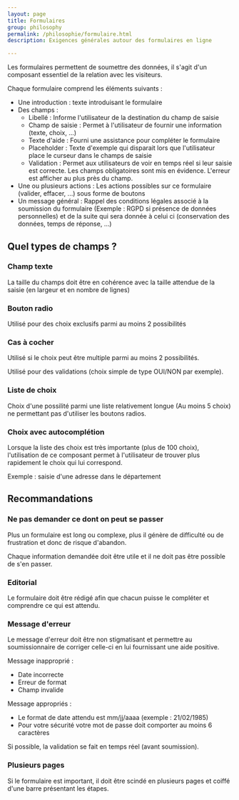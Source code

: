 ```yaml
---
layout: page
title: Formulaires
group: philosophy
permalink: /philosophie/formulaire.html
description: Exigences générales autour des formulaires en ligne

---
```


Les formulaires permettent de soumettre des données, il s'agit d'un composant essentiel de la relation avec les visiteurs.

Chaque formulaire comprend les éléments suivants :
* Une introduction : texte introduisant le formulaire
* Des champs :
  * Libellé : Informe l'utilisateur de la destination du champ de saisie 
  * Champ de saisie : Permet à l'utilisateur de fournir une information (texte, choix, ...)
  * Texte d'aide : Fourni une assistance pour compléter le formulaire
  * Placeholder : Texte d'exemple qui disparait lors que l'utilisateur place le curseur dans le champs de saisie
  * Validation : Permet aux utilisateurs de voir en temps réel si leur saisie est correcte. Les champs obligatoires sont mis en évidence. L'erreur est afficher au plus près du champ.
* Une ou plusieurs actions : Les actions possibles sur ce formulaire (valider, effacer, ...) sous forme de boutons
* Un message général : Rappel des conditions légales associé à la soumission du formulaire (Exemple : RGPD si présence de données personnelles) et de la suite qui sera donnée à celui ci (conservation des données, temps de réponse, ...)

## Quel types de champs ?

### Champ texte

La taille du champs doit être en cohérence avec la taille attendue de la saisie (en largeur et en nombre de lignes)

### Bouton radio

Utilisé pour des choix exclusifs parmi au moins 2 possibilités

### Cas à cocher

Utilisé si le choix peut être multiple parmi au moins 2 possibilités.

Utilisé pour des validations (choix simple de type OUI/NON par exemple).

### Liste de choix

Choix d'une possilité parmi une liste relativement longue (Au moins 5 choix) ne permettant pas d'utiliser les boutons radios.

### Choix avec autocomplétion

Lorsque la liste des choix est très importante (plus de 100 choix), l'utilisation de ce composant permet à l'utilisateur de trouver plus rapidement le choix qui lui correspond.

Exemple : saisie d'une adresse dans le département 

## Recommandations

### Ne pas demander ce dont on peut se passer

Plus un formulaire est long ou complexe, plus il génère de difficulté ou de frustration et donc de risque d'abandon.

Chaque information demandée doit être utile et il ne doit pas être possible de s'en passer.

### Editorial

Le formulaire doit être rédigé afin que chacun puisse le compléter et comprendre ce qui est attendu.

### Message d'erreur

Le message d'erreur doit être non stigmatisant et permettre au soumissionnaire de corriger celle-ci en lui fournissant une aide positive.

Message inapproprié : 
* Date incorrecte
* Erreur de format
* Champ invalide

Message appropriés :
* Le format de date attendu est mm/jj/aaaa (exemple : 21/02/1985)
* Pour votre sécurité votre mot de passe doit comporter au moins 6 caractères

Si possible, la validation se fait en temps réel (avant soumission).

### Plusieurs pages

Si le formulaire est important, il doit être scindé en plusieurs pages et coiffé d'une barre présentant les étapes.

